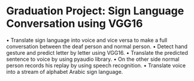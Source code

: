 
# Graduation Project: Sign Language Conversation using VGG16 
  • Translate sign language into voice and vice versa to make a full conversation between the deaf person and normal person.
  • Detect hand gesture and predict letter by letter using VGG16.
  • Translate the predicted sentence to voice by using pyaudio library.
  • On the other side normal person records his replay by using speech recognition. 
  • Translate voice into a stream of alphabet Arabic sign language.
